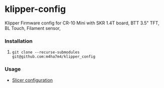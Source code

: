 # klipper-config

Klipper Firmware config for CR-10 Mini with SKR 1.4T board, BTT 3.5" TFT, BL Touch, Filament sensor, 

### Installation

1. `git clone --recurse-submodules git@github.com:m4ha7m4/klipper_config`

### Usage

- [Slicer configuration](./macros/README.md)
